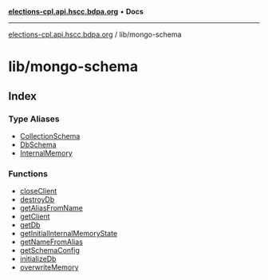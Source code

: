 [**elections-cpl.api.hscc.bdpa.org**](../../README.md) • **Docs**

***

[elections-cpl.api.hscc.bdpa.org](../../README.md) / lib/mongo-schema

# lib/mongo-schema

## Index

### Type Aliases

- [CollectionSchema](type-aliases/CollectionSchema.md)
- [DbSchema](type-aliases/DbSchema.md)
- [InternalMemory](type-aliases/InternalMemory.md)

### Functions

- [closeClient](functions/closeClient.md)
- [destroyDb](functions/destroyDb.md)
- [getAliasFromName](functions/getAliasFromName.md)
- [getClient](functions/getClient.md)
- [getDb](functions/getDb.md)
- [getInitialInternalMemoryState](functions/getInitialInternalMemoryState.md)
- [getNameFromAlias](functions/getNameFromAlias.md)
- [getSchemaConfig](functions/getSchemaConfig.md)
- [initializeDb](functions/initializeDb.md)
- [overwriteMemory](functions/overwriteMemory.md)
